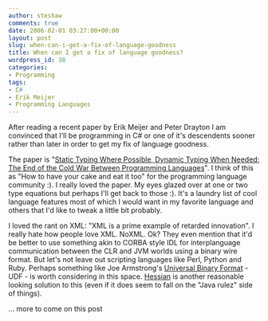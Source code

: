 ```yaml
---
author: steshaw
comments: true
date: 2006-02-01 03:27:00+00:00
layout: post
slug: when-can-i-get-a-fix-of-language-goodness
title: When can I get a fix of language goodness?
wordpress_id: 38
categories:
- Programming
tags:
- C#
- Erik Meijer
- Programming Languages
---
```


After reading a recent paper by Erik Meijer and Peter Drayton I am convinced that I'll be programming in C# or one of it's descendents sooner rather than later in order to get my fix of language goodness.

The paper is "[Static Typing Where Possible, Dynamic Typing When Needed: The End of the Cold War Between Programming Languages](http://pico.vub.ac.be/~wdmeuter/RDL04/papers/Meijer.pdf)". I think of this as "How to have your cake and eat it too" for the programming language community :). I really loved the paper. My eyes glazed over at one or two type equations but perhaps I'll get back to those :). It's a laundry list of cool language features most of which I would want in my favorite language and others that I'd like to tweak a little bit probably.

I loved the rant on XML: "XML is a prime example of retarded innovation". I really hate how people love XML. NoXML. Ok? They even mention that it'd be better to use something akin to CORBA style IDL for interplanguage communication between the CLR and JVM worlds using a binary wire format. But let's not leave out scripting languages like Perl, Python and Ruby. Perhaps something like Joe Armstrong's [Universal Binary Format](http://www.sics.se/~joe/ubf/site/home.html) - UDF - is worth considering in this space. [Hessian](http://www.caucho.com/hessian/) is another reasonable looking solution to this (even if it does seem to fall on the "Java rulez" side of things).

... more to come on this post
